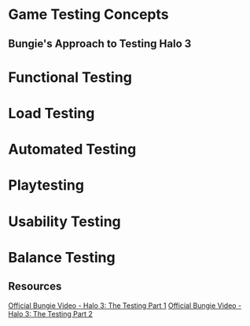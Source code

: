 # Game Testing Concepts

## Bungie's Approach to Testing Halo 3

# Functional Testing

# Load Testing

# Automated Testing 

# Playtesting

# Usability Testing

# Balance Testing

## Resources
[Official Bungie Video - Halo 3: The Testing Part 1](https://www.youtube.com/watch?v=H0sgH3maxlU)
[Official Bungie Video - Halo 3: The Testing Part 2](https://www.youtube.com/watch?v=ZMj_YjKmp98)
